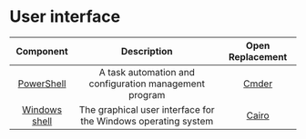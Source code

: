 # User interface

|Component|Description|Open Replacement|
|:-:|:-:|:-:|
|[PowerShell](https://en.wikipedia.org/wiki/PowerShell)|A task automation and configuration management program|[Cmder](https://cmder.net/)|
|[Windows shell](https://en.wikipedia.org/wiki/Windows_shell)|The graphical user interface for the Windows operating system|[Cairo](https://cairodesktop.com/)|
